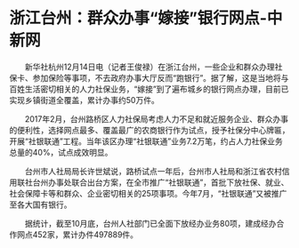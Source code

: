 # 浙江台州：群众办事“嫁接”银行网点-中新网

　　新华社杭州12月14日电（记者王俊禄）在浙江台州，一些企业和群众办理社保卡、参加保险等事项，不去政府办事大厅反而“跑银行”。据了解，这是当地将与百姓生活密切相关的人力社保业务，“嫁接”到了遍布城乡的银行网点办理，目前已实现乡镇街道全覆盖，累计办事约50万件。

　　2017年2月，台州路桥区人力社保局考虑人力不足和就近服务企业、群众办事的便利性，选择网点最多、覆盖最广的农商银行作为试点，授予社保分中心牌匾，开展“社银联通”工程。当年该区办理“社银联通”业务7.2万笔，约占人力社保业务总量的40%，试点成效明显。

　　台州市人社局局长许世斌说，路桥试点一年后，台州市人社局和浙江省农村信用联社台州办事处联合出台方案，在全市推广“社银联通”，首批下放社保、就业、社会保障卡等和群众、企业密切相关的25项事项。今年7月，“社银联通”又被推广至各大国有银行。

　　据统计，截至10月底，台州人社部门已全面下放经办业务80项，建成经办合作网点452家，累计办件497889件。
